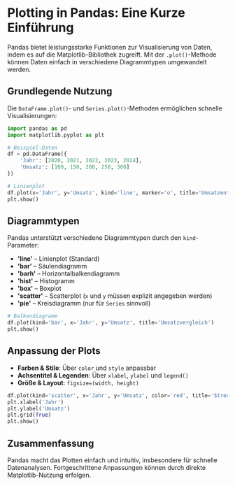 # Plotting in Pandas: Eine Kurze Einführung

Pandas bietet leistungsstarke Funktionen zur Visualisierung von Daten, indem es auf die Matplotlib-Bibliothek zugreift. Mit der `.plot()`-Methode können Daten einfach in verschiedene Diagrammtypen umgewandelt werden.

## Grundlegende Nutzung

Die `DataFrame.plot()`- und `Series.plot()`-Methoden ermöglichen schnelle Visualisierungen:

```python
import pandas as pd
import matplotlib.pyplot as plt

# Beispiel-Daten
df = pd.DataFrame({
    'Jahr': [2020, 2021, 2022, 2023, 2024],
    'Umsatz': [100, 150, 200, 250, 300]
})

# Linienplot
df.plot(x='Jahr', y='Umsatz', kind='line', marker='o', title='Umsatzentwicklung')
plt.show()
```

## Diagrammtypen

Pandas unterstützt verschiedene Diagrammtypen durch den `kind`-Parameter:

- **'line'** – Linienplot (Standard)
- **'bar'** – Säulendiagramm
- **'barh'** – Horizontalbalkendiagramm
- **'hist'** – Histogramm
- **'box'** – Boxplot
- **'scatter'** – Scatterplot (`x` und `y` müssen explizit angegeben werden)
- **'pie'** – Kreisdiagramm (nur für `Series` sinnvoll)

```python
# Balkendiagramm
df.plot(kind='bar', x='Jahr', y='Umsatz', title='Umsatzvergleich')
plt.show()
```

## Anpassung der Plots

- **Farben & Stile**: Über `color` und `style` anpassbar
- **Achsentitel & Legenden**: Über `xlabel`, `ylabel` und `legend()`
- **Größe & Layout**: `figsize=(width, height)`

```python
df.plot(kind='scatter', x='Jahr', y='Umsatz', color='red', title='Streudiagramm')
plt.xlabel('Jahr')
plt.ylabel('Umsatz')
plt.grid(True)
plt.show()
```

## Zusammenfassung

Pandas macht das Plotten einfach und intuitiv, insbesondere für schnelle Datenanalysen. Fortgeschrittene Anpassungen können durch direkte Matplotlib-Nutzung erfolgen.
